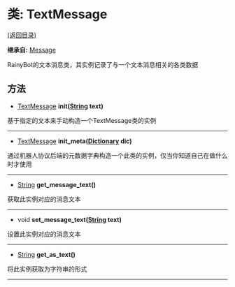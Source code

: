 # 类: TextMessage  
[(返回目录)](README.md)  
  
**继承自:** [Message](Message.md)  
  
RainyBot的文本消息类，其实例记录了与一个文本消息相关的各类数据  
  
## 方法 
  
- [TextMessage](TextMessage.md) **init([String](https://docs.godotengine.org/en/latest/classes/class_string.html) text)**  
  
基于指定的文本来手动构造一个TextMessage类的实例  
  
---  
  
- [TextMessage](TextMessage.md) **init_meta([Dictionary](https://docs.godotengine.org/en/latest/classes/class_dictionary.html) dic)**  
  
通过机器人协议后端的元数据字典构造一个此类的实例，仅当你知道自己在做什么时才使用  
  
---  
  
- [String](https://docs.godotengine.org/en/latest/classes/class_string.html) **get_message_text()**  
  
获取此实例对应的消息文本  
  
---  
  
- void **set_message_text([String](https://docs.godotengine.org/en/latest/classes/class_string.html) text)**  
  
设置此实例对应的消息文本  
  
---  
  
- [String](https://docs.godotengine.org/en/latest/classes/class_string.html) **get_as_text()**  
  
将此实例获取为字符串的形式  
  
---  
  


